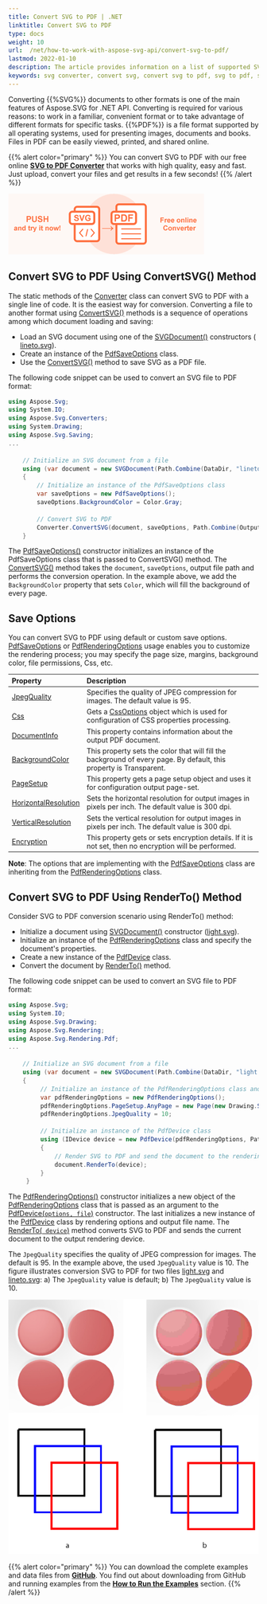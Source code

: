 ```yaml
---
title: Convert SVG to PDF | .NET
linktitle: Convert SVG to PDF
type: docs
weight: 10
url:  /net/how-to-work-with-aspose-svg-api/convert-svg-to-pdf/   
lastmod: 2022-01-10
description: The article provides information on a list of supported SVG to PDF conversion scenarios and how to execute them using the Aspose.SVG API. You will learn how to convert SVG to PDF and find C# examples of SVG to PDF conversions. 
keywords: svg converter, convert svg, convert svg to pdf, svg to pdf, save options
---
```

<link href="./../../style.css" rel="stylesheet" type="text/css" />

Converting  {{%SVG%}} documents to other formats is one of the main features of Aspose.SVG for .NET API. Converting is required for various reasons: to work in a familiar, convenient format or to take advantage of different formats for specific tasks. {{%PDF%}} is a file format supported by all operating systems, used for presenting images, documents and books. Files in PDF can be easily viewed, printed, and shared online. 

{{% alert color="primary" %}}
You can convert SVG to PDF with our free online <a href="https://products.aspose.app/svg/conversion/svg-to-pdf" target="_blank">**SVG to PDF Converter**</a> that works with high quality, easy and fast. Just upload, convert your files and get results in a few seconds!
{{% /alert %}}

<a href="https://products.aspose.app/svg/en/conversion/svg-to-pdf" target="_blank">![Text "Banner SVG to PDF Converter"](svg-to-pdf.png#center)</a>

## **Convert SVG to PDF Using ConvertSVG() Method**

The static methods of the [Converter](https://apireference.aspose.com/svg/net/aspose.svg.converters/converter) class can convert SVG to PDF  with a single line of code. It is the easiest way for conversion. Converting a file to another format using [ConvertSVG()](https://apireference.aspose.com/svg/net/aspose.svg.converters/converter/methods/index) methods is a sequence of operations among which document loading and saving: 

 - Load an SVG document using one of the [SVGDocument()](https://apireference.aspose.com/svg/net/aspose.svg/svgdocument/constructors/10) constructors ( [lineto.svg](https://docs.aspose.com/svg/net/drawing-basics/svg-path-data/lineto.svg)).
 - Create an instance of the [PdfSaveOptions](https://apireference.aspose.com/svg/net/aspose.svg.saving/pdfsaveoptions) class.
 - Use the [ConvertSVG()](https://apireference.aspose.com/svg/net/aspose.svg.converters.converter/convertsvg/methods/3) method to save SVG as a PDF file. 

 The following code snippet can be used to convert an SVG file to PDF format:

```c#
using Aspose.Svg;
using System.IO;
using Aspose.Svg.Converters;
using System.Drawing;
using Aspose.Svg.Saving;
...

    // Initialize an SVG document from a file
    using (var document = new SVGDocument(Path.Combine(DataDir, "lineto.svg")))
    {
        // Initialize an instance of the PdfSaveOptions class
        var saveOptions = new PdfSaveOptions();
        saveOptions.BackgroundColor = Color.Gray;
    
        // Convert SVG to PDF
        Converter.ConvertSVG(document, saveOptions, Path.Combine(OutputDir, "lineto_out.pdf"));
    }
```

The [PdfSaveOptions()](https://apireference.aspose.com/svg/net/aspose.svg.saving/pdfsaveoptions/constructors/main) constructor initializes an instance of the PdfSaveOptions class that is passed to ConvertSVG() method. The [ConvertSVG()](https://apireference.aspose.com/svg/net/aspose.svg.converters.converter/convertsvg/methods/3) method  takes the  `document`, `saveOptions`, output file path and performs the conversion operation. In the example above, we add the `BackgroundColor` property that sets `Color`, which will fill the background of every page. 

## **Save Options**

You can convert SVG to PDF using default or custom save options. [PdfSaveOptions](https://apireference.aspose.com/svg/net/aspose.svg.saving/pdfsaveoptions) or  [PdfRenderingOptions](https://apireference.aspose.com/svg/net/aspose.svg.rendering.pdf/pdfrenderingoptions) usage enables you to customize the rendering process; you may specify the page size, margins, background color, file permissions, Css, etc. 

| Property                                                     | Description                                                  |
| :----------------------------------------------------------- | :----------------------------------------------------------- |
| [JpegQuality](https://apireference.aspose.com/svg/net/aspose.svg.rendering.pdf/pdfrenderingoptions/properties/jpegquality) | Specifies the quality of JPEG compression for images. The default value is 95. |
| [Css](https://apireference.aspose.com/svg/net/aspose.svg.rendering/renderingoptions/properties/css) | Gets a [CssOptions](https://apireference.aspose.com/svg/net/aspose.svg.rendering/cssoptions) object which is used for configuration of CSS properties processing. |
| [DocumentInfo](https://apireference.aspose.com/svg/net/aspose.svg.rendering.pdf/pdfrenderingoptions/properties/documentinfo) | This property contains information about the output PDF document. |
| [BackgroundColor](https://apireference.aspose.com/svg/net/aspose.svg.rendering/renderingoptions/properties/backgroundcolor) | This property sets the color that will fill the background of every page. By default, this property is Transparent. |
| [PageSetup](https://apireference.aspose.com/svg/net/aspose.svg.rendering/renderingoptions/properties/pagesetup) | This property gets a page setup object and uses it for configuration output page-set. |
| [HorizontalResolution](https://apireference.aspose.com/svg/net/aspose.svg.rendering/renderingoptions/properties/horizontalresolution) | Sets the horizontal resolution for output images in pixels per inch. The default value is 300 dpi. |
| [VerticalResolution](https://apireference.aspose.com/svg/net/aspose.svg.rendering/renderingoptions/properties/verticalresolution) | Sets the vertical resolution for output images in pixels per inch. The default value is 300 dpi. |
| [Encryption](https://apireference.aspose.com/svg/net/aspose.svg.rendering.pdf/pdfrenderingoptions/properties/encryption) | This property gets or sets encryption details. If it is not set, then no encryption will be performed. |

**Note**: The options that are implementing with the [PdfSaveOptions](https://apireference.aspose.com/svg/net/aspose.svg.saving/pdfsaveoptions) class are inheriting from the [PdfRenderingOptions](https://apireference.aspose.com/svg/net/aspose.svg.rendering.pdf/pdfrenderingoptions) class.

## **Convert SVG to PDF Using RenderTo() Method**

Consider SVG to PDF conversion scenario using RenderTo() method:

 - Initialize a document using  [SVGDocument()](https://apireference.aspose.com/svg/net/aspose.svg/svgdocument/constructors/10) constructor ([light.svg](http://docs.aspose.com/svg/net/how-to-work-with-aspose-svg-api/converting/light.svg)).
 - Initialize an instance of the [PdfRenderingOptions](https://apireference.aspose.com/svg/net/aspose.svg.rendering.pdf/pdfrenderingoptions) class and specify the document's properties.
 - Create a new instance of the [PdfDevice](https://apireference.aspose.com/svg/net/aspose.svg.rendering.pdf/pdfdevice) class.
 - Convert the document by [RenderTo()](https://apireference.aspose.com/svg/net/aspose.svg/svgdocument/methods/renderto) method. 

The following code snippet can be used to convert an SVG file to PDF format:

```c#
using Aspose.Svg;
using System.IO;
using Aspose.Svg.Drawing;
using Aspose.Svg.Rendering;
using Aspose.Svg.Rendering.Pdf;
...
	
	// Initialize an SVG document from a file
	using (var document = new SVGDocument(Path.Combine(DataDir, "light.svg")))
	{
	     // Initialize an instance of the PdfRenderingOptions class and set custom PageSetup and JpegQuality properties
		 var pdfRenderingOptions = new PdfRenderingOptions();
	     pdfRenderingOptions.PageSetup.AnyPage = new Page(new Drawing.Size(500, 500), new Margin(10, 10, 10, 10));
	     pdfRenderingOptions.JpegQuality = 10;
	     
		 // Initialize an instance of the PdfDevice class
	     using (IDevice device = new PdfDevice(pdfRenderingOptions, Path.Combine(OutputDir, "light_out.pdf")))
	     {
	         // Render SVG to PDF and send the document to the rendering device
			 document.RenderTo(device);
	     }
	 }
```

The [PdfRenderingOptions()](https://apireference.aspose.com/svg/net/aspose.svg.rendering.pdf/pdfrenderingoptions/constructors/main) constructor initializes a new object of the [PdfRenderingOptions](https://apireference.aspose.com/svg/net/aspose.svg.rendering.pdf/pdfrenderingoptions) class that is passed as an argument to the [PdfDevice(`options, file`)](https://apireference.aspose.com/svg/net/aspose.svg.rendering.pdf/pdfdevice/constructors/3) constructor. The last initializes a new instance of the [PdfDevice](https://apireference.aspose.com/svg/net/aspose.svg.rendering.pdf/pdfdevice) class by rendering options and output file name.  The [RenderTo(` device`)](https://apireference.aspose.com/svg/net/aspose.svg/svgdocument/methods/renderto)  method converts SVG to PDF and sends the current document to the output rendering device.

The `JpegQuality` specifies the quality of JPEG compression for images. The default is 95. In the example above, the used `JpegQuality` value is 10. The figure illustrates conversion SVG to PDF for two files [light.svg](http://docs.aspose.com/svg/net/how-to-work-with-aspose-svg-api/converting/light.svg) and [lineto.svg](https://docs.aspose.com/svg/net/drawing-basics/svg-path-data/lineto.svg): a) The `JpegQuality` value is default; b) The  `JpegQuality` value is 10.

![Images rendered to PDF with various JpegQuality values](jpeg-quality.png#center)

{{% alert color="primary" %}} 
You can download the complete examples and data files from [**GitHub**](https://github.com/aspose-svg/Aspose.SVG-Documentation). You find out about downloading from GitHub and running examples from the  [**How to Run the Examples**](http://docs.aspose.com/svg/net/how-to-run-the-tests) section.
{{% /alert %}} 



